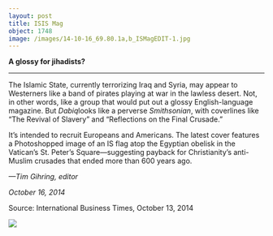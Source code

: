 ```yaml
---
layout: post
title: ISIS Mag
object: 1748
image: /images/14-10-16_69.80.1a,b_ISMagEDIT-1.jpg
---
```

**A glossy for jihadists?**

****

The Islamic State, currently terrorizing Iraq and Syria, may appear to Westerners like a band of pirates playing at war in the lawless desert. Not, in other words, like a group that would put out a glossy English-language magazine. But *Dabiq*looks like a perverse *Smithsonian*, with coverlines like “The Revival of Slavery” and “Reflections on the Final Crusade.”

It’s intended to recruit Europeans and Americans. The latest cover features a Photoshopped image of an IS flag atop the Egyptian obelisk in the Vatican’s St. Peter’s Square—suggesting payback for Christianity’s anti-Muslim crusades that ended more than 600 years ago.

*—Tim Gihring, editor*

*October 16, 2014*

Source: International Business Times, October 13, 2014

![]({{siteurl.base}}/images/14-10-16_69.80.1a,b_ISMagEDIT-1.jpg)
